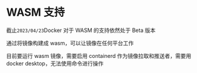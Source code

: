 # WASM 支持
<p id="rZz1YHZLGTq7vg4QW6aoHt">

截止`2023/04/23`Docker 对于 WASM 的支持依然处于 Beta 版本

</p>


<p id="tAUzq8CJhbfndKUNSAJ2xZ">

通过将镜像构建成 wasm，可以让镜像在任何平台工作

</p>


<p id="vXRwEd4Ek8ksWW8QnMiEtP">



</p>


<p id="3kCdDnCXGwtfLbY22HHQ8C">



</p>


<p id="evJ6A5eeF1sRcAQsMrzEZJ">

目前要运行 wasm 镜像，需要启用 containerd 作为镜像拉取和推送者，需要用 docker desktop，无法使用命令进行操作

</p>


<p id="5zyxPNLmdphUw83KBSZjtf">



</p>


<p id="hisb5XFtiNN61GuHasQ5a8">



</p>


